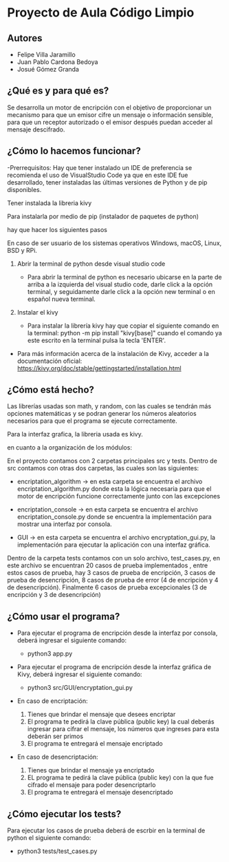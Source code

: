 # Proyecto de Aula Código Limpio

## Autores

- Felipe Villa Jaramillo
- Juan Pablo Cardona Bedoya
- Josué Gómez Granda

## ¿Qué es y para qué es?

Se desarrolla un motor de encripción con el objetivo de proporcionar un mecanismo para que un emisor cifre un mensaje o información
sensible, para que un receptor autorizado o el emisor después puedan acceder al mensaje descifrado.

## ¿Cómo lo hacemos funcionar?

-Prerrequisitos: Hay que tener instalado un IDE de preferencia se recomienda el uso de VisualStudio Code ya que en este IDE fue desarrollado, tener instaladas las últimas versiones de Python y de pip disponibles.

Tener instalada la libreria kivy

Para instalarla por medio de pip (instalador de paquetes de python)

hay que hacer los siguientes pasos

En caso de ser usuario de los sistemas operativos Windows, macOS, Linux, BSD y RPi.

1. Abrir la terminal de python desde visual studio code
	- Para abrir la terminal de python es necesario ubicarse en la parte de arriba a la izquierda del visual studio code, darle click a la
	opción terminal, y seguidamente darle click a la opción new terminal o en español nueva terminal.

2. Instalar el kivy
	- Para instalar la librería kivy hay que copiar el siguiente comando en la terminal:
	python -m pip install "kivy[base]"
	cuando el comando ya este escrito en la terminal pulsa la tecla 'ENTER'.

- Para más información acerca de la instalación de Kivy, acceder a la documentación oficial: https://kivy.org/doc/stable/gettingstarted/installation.html


## ¿Cómo está hecho?

Las librerías usadas son math, y random, con las cuales se tendrán más opciones matemáticas y se podran generar los números aleatorios
necesarios para que el programa se ejecute correctamente.

Para la interfaz grafica, la libreria usada es kivy.

en cuanto a la organización de los módulos:

En el proyecto contamos con 2 carpetas principales src y tests.
Dentro de src contamos con otras dos carpetas, las cuales son las siguientes:

- encriptation_algorithm -> en esta carpeta se encuentra el archivo encriptation_algorithm.py donde esta la lógica necesaria para que el motor de encripción funcione correctamente junto con las excepciones

- encriptation_console -> en esta carpeta se encuentra el archivo encriptation_console.py donde se encuentra la implementación
para mostrar una interfaz por consola.

- GUI -> en esta carpeta se encuentra el archivo encryptation_gui.py, la implementación para ejecutar la aplicación con una interfaz gráfica.

Dentro de la carpeta tests contamos con un solo archivo, test_cases.py, en este archivo se encuentran 20 casos de prueba implementados , entre estos casos de prueba, hay 3 casos de prueba de encripción, 3 casos de prueba de desencripción, 8 casos de prueba de error (4 de encripción y 4 de desencripción). Finalmente 6 casos de prueba excepcionales (3 de encripción y 3 de desencripción)



## ¿Cómo usar el programa?


- Para ejecutar el programa de encripción desde la interfaz por consola, deberá ingresar el siguiente comando:
	- python3 app.py

- Para ejecutar el programa de encripción desde la interfaz gráfica de Kivy, deberá ingresar el siguiente comando:
	- python3 src/GUI/encryptation_gui.py

- En caso de encriptación: 
	1. Tienes que brindar el mensaje que desees encriptar
	2. El programa te pedirá la clave pública (public key) la cual deberás ingresar para cifrar el mensaje, los números que ingreses para esta deberán ser primos
	3. El programa te entregará el mensaje encriptado 

- En caso de desencriptación:
	1. Tienes que brindar el mensaje ya encriptado
	2. EL programa te pedirá la clave pública (public key) con la que fue cifrado el mensaje para poder desencriptarlo
	3. El programa te entregará el mensaje desencriptado


## ¿Cómo ejecutar los tests?

Para ejecutar los casos de prueba deberá de escrbir en la terminal de python el siguiente comando:
- python3 tests/test_cases.py



